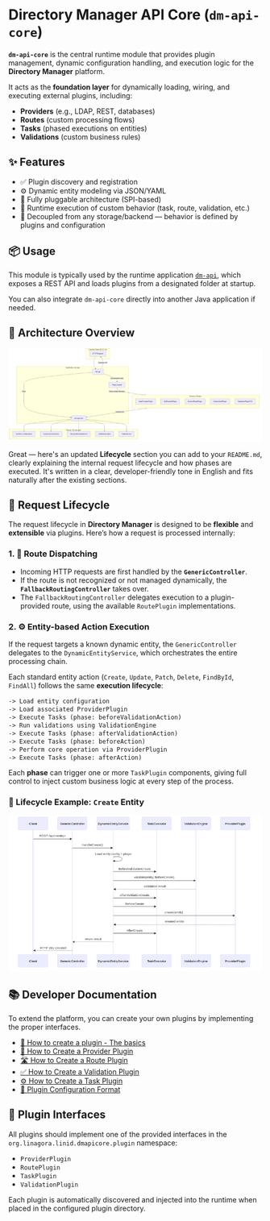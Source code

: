 # Directory Manager API Core (`dm-api-core`)

**`dm-api-core`** is the central runtime module that provides plugin management, dynamic configuration handling, and
execution logic for the **Directory Manager** platform.

It acts as the **foundation layer** for dynamically loading, wiring, and executing external plugins, including:

* **Providers** (e.g., LDAP, REST, databases)
* **Routes** (custom processing flows)
* **Tasks** (phased executions on entities)
* **Validations** (custom business rules)

## ✨ Features

* ✅ Plugin discovery and registration
* ⚙️ Dynamic entity modeling via JSON/YAML
* 🧩 Fully pluggable architecture (SPI-based)
* 🚀 Runtime execution of custom behavior (task, route, validation, etc.)
* 🔄 Decoupled from any storage/backend — behavior is defined by plugins and configuration

## 📦 Usage

This module is typically used by the runtime application [`dm-api`](../dm-api/README.md), which exposes a REST API and
loads plugins from a designated folder at startup.

You can also integrate `dm-api-core` directly into another Java application if needed.

## 🧱 Architecture Overview

![Architecture Diagram](docs/architecture.png)

Great — here's an updated **Lifecycle** section you can add to your `README.md`, clearly explaining the internal request
lifecycle and how phases are executed. It's written in a clear, developer-friendly tone in English and fits naturally
after the existing sections.

## 🔄 Request Lifecycle

The request lifecycle in **Directory Manager** is designed to be **flexible** and **extensible** via plugins. Here’s how
a request is processed internally:

### 1. 🔁 Route Dispatching

* Incoming HTTP requests are first handled by the **`GenericController`**.
* If the route is not recognized or not managed dynamically, the **`FallbackRoutingController`** takes over.
* The `FallbackRoutingController` delegates execution to a plugin-provided route, using the available `RoutePlugin`
  implementations.

### 2. ⚙️ Entity-based Action Execution

If the request targets a known dynamic entity, the `GenericController` delegates to the `DynamicEntityService`, which
orchestrates the entire processing chain.

Each standard entity action (`Create`, `Update`, `Patch`, `Delete`, `FindById`, `FindAll`) follows the same **execution
lifecycle**:

```text
-> Load entity configuration
-> Load associated ProviderPlugin
-> Execute Tasks (phase: beforeValidationAction)
-> Run validations using ValidationEngine
-> Execute Tasks (phase: afterValidationAction)
-> Execute Tasks (phase: beforeAction)
-> Perform core operation via ProviderPlugin
-> Execute Tasks (phase: afterAction)
```

Each **phase** can trigger one or more `TaskPlugin` components, giving full control to inject custom business logic at
every step of the process.

### 🧪 Lifecycle Example: `Create` Entity

![Entity Lifecycle Diagram](docs/lifecycle-example.png)

## 📚 Developer Documentation

To extend the platform, you can create your own plugins by implementing the proper interfaces.

* [📄 How to create a plugin - The basics](docs/plugins/how-to-create-a-plugin.md)
* [🔌 How to Create a Provider Plugin](./docs/plugins/create-provider-plugin.md)
* [🛣️ How to Create a Route Plugin](./docs/plugins/create-route-plugin.md)
* [✅ How to Create a Validation Plugin](./docs/plugins/create-validation-plugin.md)
* [⚙️ How to Create a Task Plugin](./docs/plugins/create-task-plugin.md)
* [📖 Plugin Configuration Format](./docs/configuration-format.md)

## 📂 Plugin Interfaces

All plugins should implement one of the provided interfaces in the `org.linagora.linid.dmapicore.plugin` namespace:

* `ProviderPlugin`
* `RoutePlugin`
* `TaskPlugin`
* `ValidationPlugin`

Each plugin is automatically discovered and injected into the runtime when placed in the configured plugin directory.
